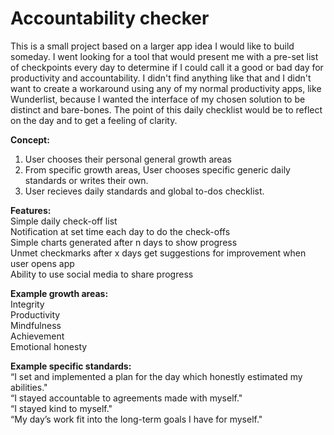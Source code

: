 # Accountability checker
This is a small project based on a larger app idea I would like to build someday. 
I went looking for a tool that would present me with a pre-set list of checkpoints
every day to determine if I could call it a good or bad day for productivity and 
accountability. I didn't find anything like that and I didn't want to create a 
workaround using any of my normal productivity apps, like Wunderlist, because I wanted 
the interface of my chosen solution to be distinct and bare-bones. The point  of this
daily checklist would be to reflect on the day and to get a feeling of clarity.

<b>Concept:</b><br />
1. User chooses their personal general growth areas <br />
2. From specific growth areas, User chooses specific generic daily standards or writes their own.<br />
3. User recieves daily standards and global to-dos checklist.<br />

<b>Features:</b><br />
Simple daily check-off list<br />
Notification at set time each day to do the check-offs<br />
Simple charts generated after n days to show progress<br />
Unmet checkmarks after x days get suggestions for improvement when user opens app<br />
Ability to use social media to share progress<br />

<b>Example growth areas:</b><br />
Integrity<br />
Productivity<br />
Mindfulness<br />
Achievement <br />
Emotional honesty<br />

<b>Example specific standards:</b><br />
“I set and implemented a plan for the day which honestly estimated my abilities."<br />
“I stayed accountable to agreements made with myself."<br />
“I stayed kind to myself."<br />
“My day’s work fit into the long-term goals I have for myself."<br />
